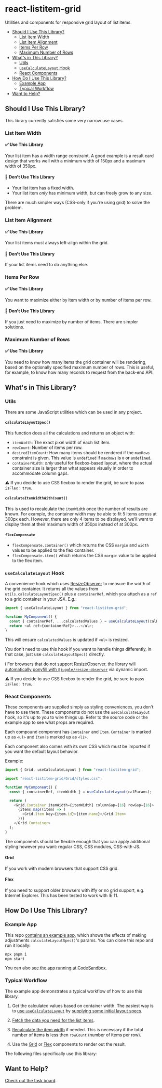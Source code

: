 # react-listitem-grid

Utilities and components for responsive grid layout of list items.

- [Should I Use This Library?](#should-i-use-this-library)
  - [List Item Width](#list-item-width)
  - [List Item Alignment](#list-item-alignment)
  - [Items Per Row](#items-per-row)
  - [Maximum Number of Rows](#maximum-number-of-rows)
- [What's in This Library?](#whats-in-this-library)
  - [Utils](#utils)
  - [`useCalculateLayout` Hook](#usecalculatelayout-hook)
  - [React Components](#react-components)
- [How Do I Use This Library?](#how-do-i-use-this-library)
  - [Example App](#example-app)
  - [Typical Workflow](#typical-workflow)
- [Want to Help?](#want-to-help)

## Should I Use This Library?

This library currently satisfies some very narrow use cases.

### List Item Width

#### ✅ Use This Library

Your list item has a width range constraint. A good example is a result card
design that works well with a minimum width of 150px and a maximum width of
350px.

#### 🚫 Don't Use This Library

- Your list item has a fixed width.
- Your list item _only_ has minimum width, but can freely grow to any size.

There are much simpler ways (CSS-only if you're using grid) to solve the
problem.

### List Item Alignment

#### ✅ Use This Library

Your list items must always left-align within the grid.

#### 🚫 Don't Use This Library

If your list items need to do anything else.

### Items Per Row

#### ✅ Use This Library

You want to maximize either by item width or by number of items per row.

#### 🚫 Don't Use This Library

If you just need to maximize by number of items. There are simpler solutions.

### Maximum Number of Rows

#### ✅ Use This Library

You need to know how many items the grid container will be rendering, based on
the optionally specified maximum number of rows. This is useful, for example, to
know how many records to request from the back-end API.

## What's in This Library?

### Utils

There are some JavaScript utilities which can be used in any project.

#### `calculateLayoutSpec()`

This function does all the calculations and returns an object with:

- `itemWidth`: The exact pixel width of each list item.
- `rowCount`: Number of items per row.
- `desiredItemCount`: How many items should be rendered if the `maxRows`
  constraint is given. This value is `undefined` if `maxRows` is `0` or
  `undefined`.
- `containerWidth`: _only_ useful for flexbox-based layout, where the actual
  container size is larger than what appears visually in order to accommodate
  column gaps.

⚠️ If you decide to use CSS flexbox to render the grid, be sure to pass
`isFlex: true`.

#### `calculateItemWidthWithCount()`

This is used to recalculate the `itemWidth` once the number of results are
known. For example, the container width may be able to fit 5 items across at
300px each. However, there are only 4 items to be displayed, we'll want to
display them at their maximum width of 350px instead of at 300px.

#### `flexCompensate`

- `flexCompensate.container()` which returns the CSS `margin` and `width` values
  to be applied to the flex container.
- `flexCompensate.item()` which returns the CSS `margin` value to be applied to
  the flex item.

### `useCalculateLayout` Hook

A convenience hook which uses [ResizeObserver][] to measure the width of the
grid container. It returns all the values from `utils.calculateLayoutSpec()`
plus a `containerRef`, which you attach as a `ref` to a grid container in your
JSX. E.g.:

```js
import { useCalculateLayout } from "react-listitem-grid";

function MyComponent() {
  const { containerRef, ...calculatedValues } = useCalculateLayout(calParams);
  return <ul ref={containerRef}>...</ul>;
}
```

This will ensure `calculatedValues` is updated if `<ul>` is resized.

You don't need to use this hook if you want to handle things differently, in
that case, just use `calculateLayoutSpec()` directly.

ℹ️ For browsers that do not support ResizeObserver, the library will
[automatically ponyfill with `@juggle/resize-observer`][resizeobserver-ponyfill]
via dynamic import.

⚠️ If you decide to use CSS flexbox to render the grid, be sure to pass
`isFlex: true`.

### React Components

These components are supplied simply as styling conveniences, you don't have to
use them. These components do not use the `useCalculateLayout` hook, so it's up
to you to wire things up. Refer to the source code or the example app to see
what props are required.

Each compound component has `Container` and `Item`. `Container` is marked up as
`<ul>` and `Item` is marked up as `<li>`.

Each component also comes with its own CSS which must be imported if you want
the default layout behavior.

Example:

```js
import { Grid, useCalculateLayout } from "react-listitem-grid";

import "react-listitem-grid/Grid/styles.css";

function MyComponent() {
  const { containerRef, itemWidth } = useCalculateLayout(calParams);

  return (
    <Grid.Container itemWidth={itemWidth} columnGap={16} rowGap={16}>
      {items.map((item) => (
        <Grid.Item key={item.id}>{item.name}</Grid.Item>
      ))}
    </Grid.Container>
  );
}
```

The components should be flexible enough that you can apply additional styling
however you want: regular CSS, CSS modules, CSS-with-JS.

#### Grid

If you work with modern browsers that support CSS grid.

#### Flex

If you need to support older browsers with iffy or no grid support, e.g.
Internet Explorer. This has been tested to work with IE 11.

## How Do I Use This Library?

### Example App

This repo [contains an example app][example app], which shows the effects of
making adjustments `calculateLayoutSpec()`'s params. You can clone this repo and
run it locally:

```sh
npx pnpm i
npm start
```

You can also [see the app running at CodeSandbox][codesandbox].

### Typical Workflow

The example app demonstrates a typical workflow of how to use this library.

1. Get the calculated values based on container width. The easiest way is to
   [use `useCalculateLayout`][calc-layout] by [supplying some initial layout
   specs][layout-specs].

1. [Fetch the data you need for the list items][fetch-data].

1. [Recalculate the item width][recalc-width] if needed. This is necessary if
   the total number of items is less then `rowCount` (number of items per row).

1. Use the [Grid][grid] or [Flex][flex] components to render out the result.

The following files specifically use this library:

## Want to Help?

[Check out the task board](https://github.com/gsong/react-listitem-grid/projects/1).

[calc-layout]:
  https://github.com/gsong/react-listitem-grid/blob/develop/src/example-app/examples/GridAll.js#L23-L28
[codesandbox]: https://b9kb0.csb.app/
[example app]:
  https://github.com/gsong/react-listitem-grid/tree/develop/src/example-app
[fetch-data]:
  https://github.com/gsong/react-listitem-grid/blob/develop/src/example-app/examples/GridAll.js#L31-L35
[flex]:
  https://github.com/gsong/react-listitem-grid/blob/develop/src/example-app/examples/FlexAll.js#L47-L61
[grid]:
  https://github.com/gsong/react-listitem-grid/blob/develop/src/example-app/examples/GridAll.js#L46-L56
[layout-specs]:
  https://github.com/gsong/react-listitem-grid/blob/develop/src/example-app/examples/GridAll.js#L16-L20
[recalc-width]:
  https://github.com/gsong/react-listitem-grid/blob/develop/src/example-app/examples/GridAll.js#L37-L43
[resizeobserver-ponyfill]: https://github.com/juggle/resize-observer
[resizeobserver]:
  https://developer.mozilla.org/en-US/docs/Web/API/ResizeObserver
